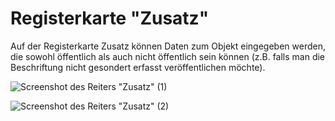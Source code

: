 # Registerkarte "Zusatz"

Auf der Registerkarte Zusatz können Daten zum Objekt eingegeben werden, die sowohl öffentlich als auch nicht öffentlich sein können (z.B. falls man die Beschriftung nicht gesondert erfasst veröffentlichen möchte).

![Screenshot des Reiters "Zusatz" (1)](../../../assets/musdb/objects-edit/Reiter/Reiter-Zusatz.avif)

![Screenshot des Reiters "Zusatz" (2)](../../../assets/musdb/objects-edit/Reiter/Reiter-Zusatz-2-Genauere-Lokalisierung.avif)
